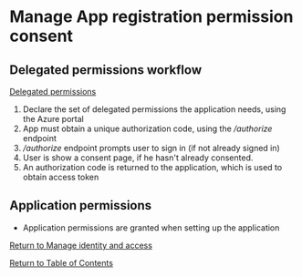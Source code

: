 # Manage App registration permission consent

## Delegated permissions workflow
[Delegated permissions](https://github.com/JonThomas/Azure-AZ-500-Study-Guide/blob/master/1-Manage%20identity%20and%20access/32-Configure%20App%20registration%20permission%20scopes.md#delegated-permissions-vs-application-permissions)

1. Declare the set of delegated permissions the application needs, using the Azure portal
1. App must obtain a unique authorization code, using the */authorize* endpoint
1. */authorize* endpoint prompts user to sign in (if not already signed in)
1. User is show a consent page, if he hasn't already consented.
1. An authorization code is returned to the application, which is used to obtain access token

## Application permissions
* Application permissions are granted when setting up the application

[Return to Manage identity and access](README.md)

[Return to Table of Contents](../README.md)